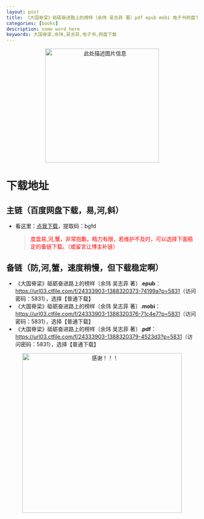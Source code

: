 ```yaml
---
layout: post
title: 《大国脊梁》砥砺奋进路上的榜样〔余玮 吴志菲 著〕pdf epub mobi 电子书网盘下载
categories: [books]
description: some word here
keywords: 大国脊梁,余玮,吴志菲,电子书,网盘下载
---
```


<div align="center"><img src="https://qweree.cn/wp-content/uploads/2024/10/da-guo-ji-liang-tuya.jpg" alt="此处描述图片信息" width="300px" height="auto"></div>

# 下载地址

## 主链（百度网盘下载，易,河,斜）

- 看这里：[点我下载](https://pan.baidu.com/s/1iMXUbSbtZQZjDcqDmnWUyw?pwd=bgfd)，提取码：bgfd

  > <p style="color:red" >度盘易,河,蟹，非常抱歉。精力有限，若维护不及时，可以选择下面稳定的备链下载。（或留言让博主补链）</p>

## 备链（防,河,蟹，速度稍慢，但下载稳定啊）

- 《大国脊梁》砥砺奋进路上的榜样〔余玮 吴志菲 著〕.**epub**：<https://url03.ctfile.com/f/24333903-1388320373-74199a?p=5831>（访问密码：5831），选择【普通下载】
- 《大国脊梁》砥砺奋进路上的榜样〔余玮 吴志菲 著〕.**mobi**：<https://url03.ctfile.com/f/24333903-1388320376-71c4e7?p=5831>（访问密码：5831），选择【普通下载】
- 《大国脊梁》砥砺奋进路上的榜样〔余玮 吴志菲 著〕.**pdf**：<https://url03.ctfile.com/f/24333903-1388320379-4523d3?p=5831>（访问密码：5831），选择【普通下载】

<div align="center"><img src="https://pic.imgdb.cn/item/6707df6bd29ded1a8ce37031.gif" alt="感谢！！！" width="420px" height="auto"/></div>
